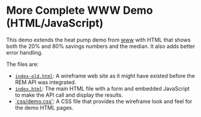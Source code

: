 # More Complete WWW Demo (HTML/JavaScript)

This demo extends the heat pump demo from [www](../www) with HTML that shows both the 20%
and 80% savings numbers and the median. It also adds better error handling.

The files are:

- [`index-old.html`](./index-old.html): A wireframe web site as it might have existed before
  the REM API was integrated.
- [`index.html`](./index.html): The main HTML file with a form and embedded JavaScript to
  make the API call and display the results.
- [`css/demo.css'](./css/demo.css): A CSS file that provides the wireframe look and feel for the
  demo HTML pages.
